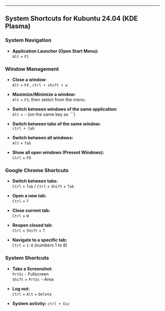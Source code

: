 - - - 

## System Shortcuts for Kubuntu 24.04 (KDE Plasma)

### System Navigation

- **Application Launcher (Open Start Menu):**  
  `Alt` + `F1`  

### Window Management

- **Close a window:**  
  `Alt` + `F4`  , `ctrl + shift + w`

- **Maximize/Minimize a window:**  
  `Alt` + `F3`, then select from the menu.  

- **Switch between windows of the same application:**  
  `Alt` + `~` (on the same key as `\``)
  
-  **Switch between tabs of the same window:**  
   `ctrl + tab`

- **Switch between all windows:**  
  `Alt` + `Tab`  

- **Show all open windows (Present Windows):**  
  `Ctrl` + `F9`  

### Google Chrome Shortcuts

- **Switch between tabs:**  
  `Ctrl` + `Tab` / `Ctrl` + `Shift` + `Tab`  

- **Open a new tab:**  
  `Ctrl` + `T`  

- **Close current tab:**  
  `Ctrl` + `W`  

- **Reopen closed tab:**  
  `Ctrl` + `Shift` + `T`  

- **Navigate to a specific tab:**  
  `Ctrl` + `1-8` (numbers 1 to 8)  

### System Shortcuts

- **Take a Screenshot:**  
  `PrtSc` - Fullscreen  
  `Shift` + `PrtSc` - Area  
   
- **Log out:**  
  `Ctrl` + `Alt` + `Delete`  
  
- **System activity:**
  `ctrl + Esc`